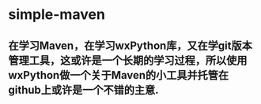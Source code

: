 # simple-maven
## 在学习Maven，在学习wxPython库，又在学git版本管理工具，这或许是一个长期的学习过程，所以使用wxPython做一个关于Maven的小工具并托管在github上或许是一个不错的主意.

